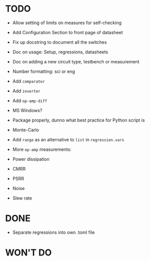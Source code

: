 
# TODO

* Allow setting of limits on measures for self-checking
* Add Configuration Section to front page of datasheet

* Fix up docstring to document all the switches
* Doc on usage: Setup, regressions, datasheets
* Doc on adding a new circuit type, testbench or measurement
* Number formatting: sci or eng
* Add `comparator` 
* Add `inverter`
* Add `op-amp-diff`
* MS Windows?
* Package properly, dunno what best practice for Python script is
* Monte-Carlo
* Add `range` as an alternative to `list` in `regression.vars`
* More `op-amp` measurements:
 * Power dissipation
 * CMRR
 * PSRR
 * Noise
 * Slew rate


# DONE
* Separate regressions into own .toml file


# WON'T DO


